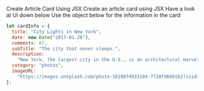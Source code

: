 Create Article Card Using JSX
Create an article card using JSX
Have a look at UI down below
Use the object below for the information in the card

```js
let cardInfo = {
  title: "City Lights in New York",
  date: new Date("2017-01-26"),
  comments: 67,
  subTitle: "The city that never sleeps.",
  description:
    "New York, the largest city in the U.S., is an architectural marvel with plenty of historic monuments, magnificent buildings and countless dazzling skyscrapers.",
  category: "photos",
  imageURL:
    "https://images.unsplash.com/photo-1610874933184-7728fd666162?ixid=MXwxMjA3fDB8MHxlZGl0b3JpYWwtZmVlZHwzfHx8ZW58MHx8fA%3D%3D&ixlib=rb-1.2.1&auto=format&fit=crop&w=800&q=60",
};
```
